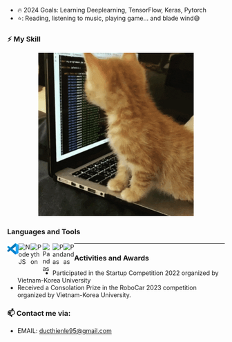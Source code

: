 <!-- ### Hi, I'm THIEN LE <img src="https://media.giphy.com/media/hvRJCLFzcasrR4ia7z/giphy.gif" width="25px">  -->
- 🔥 2024 Goals: Learning Deeplearning, TensorFlow, Keras, Pytorch
- ⭐: Reading, listening to music, playing game... and blade wind😅

### :zap: My Skill

<p align="center">
  <img alt="gif" src=".github/giphy.gif"/>
</p>

### Languages and Tools
<img align="left" title="Visual Studio Code" alt="Visual Studio Code" width="26px" src="https://raw.githubusercontent.com/github/explore/80688e429a7d4ef2fca1e82350fe8e3517d3494d/topics/visual-studio-code/visual-studio-code.png" />
<img align="left" title="Node JS" alt="NodeJS" width="28px" src="https://images.g2crowd.com/uploads/product/image/large_detail/large_detail_f0b606abb6d19089febc9faeeba5bc05/nodejs-development-services.png" />
<img align="left" title="Python" alt="Python" width="28px" src="https://upload.wikimedia.org/wikipedia/commons/thumb/c/c3/Python-logo-notext.svg/115px-Python-logo-notext.svg.png?20220821155029" />
<img align="left" title="Pandas" alt="Pandas" width="23px" src="https://upload.wikimedia.org/wikipedia/commons/thumb/2/22/Pandas_mark.svg/1200px-Pandas_mark.svg.png"/>
<img align="left" title="Numpy" alt="Pandas" width="25px" src="https://cdn.worldvectorlogo.com/logos/numpy-1.svg"/> 
<img align="left" title="PowerBI" alt="Pandas" width="25px" src="https://upload.wikimedia.org/wikipedia/commons/thumb/c/cf/New_Power_BI_Logo.svg/1024px-New_Power_BI_Logo.svg.png"/><hr>

### Activities and Awards
- Participated in the Startup Competition 2022 organized by Vietnam-Korea University
- Received a Consolation Prize in the RoboCar 2023 competition organized by Vietnam-Korea University.
### 📫 Contact me via:
- EMAIL: ducthienle95@gmail.com


